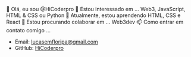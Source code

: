 👋 Olá, eu sou @HiCoderpro
👀 Estou interessado em ... Web3, JavaScript, HTML & CSS ou Python
🌱 Atualmente, estou aprendendo HTML, CSS e React
💞️ Estou procurando colaborar em ... Web3dev
📫 Como entrar em contato comigo ... 
- Email: lucasemfloripa@gmail.com
- GitHub: [HiCoderpro](https://github.com/HiCoderpro)
